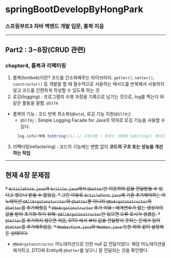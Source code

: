 # springBootDevelopByHongPark
### 스프링부트3 자바 백엔드 개발 입문, 홍팍 지음

---
## Part2 : 3~8장(CRUD 관련)
### chapter4, 롬복과 리팩터링
1. 롬복(lombok)이란? 코드를 간소화해주는 라이브러리. `getter()`, `setter()`, `constructor()` 등 개발을 할 때 필수적으로 사용하는 메서드를 반복해서 사용하지 않고 코드를 간편하게 작성할 수 있도록 하는 것 
2. 로깅(logging) : 프로그램의 수행 과정을 기록으로 남기는 것으로, log를 찍는다 와 같은 활동을 말함. `@Slf4`

* 롬복의 기능 : 코드 반복 최소화(`@Data`), 로깅 기능 지원(`@Slf4j`)
  * `@Slf4j` : Simple Logging Facade for Java의 약자로 로깅 기능을 사용할 수 있다. 
  ```java
    log.info(객체.toString()); // 주의사항 : 부르는 객체에 toString() 메서드를 담당하는 어노테이션 또는 메서드가 없으면 사용을 못 함!
  ```

3. 리팩터링(refactoring) : 코드의 기능에는 변함 없이 **코드의 구조 또는 성능을 개선하는 작업**
---
## 현재 4장 문제점
~~* `ArticleForm.java`과 `Article.java`에서 `@Getter`만 이용하여 값을 전달받을 수 있다고 했으나 받을 수 없었음.~~
~~* 그런 이유로 `ArticleForm.java`에 기존 추가해야하는 어노테이션 `@AllArgsConsturctor`와 `@Getter`뿐 아니라 `@NoArgsConstructor`와 `@Setter`를 추가해줬음~~
~~* `@NoArgsConstructor` 추가 이유 : 매개변수가 없는 생성자의 값을 받아 초기화 하기 위해. `@AllArgsConstructor`만 있으면 오류 표시가 생겼음.~~
  ~~* `@Setter`를 추가하지 않으면 처음, DTO 에서 부터 값을 전달받지 못하는 문제가 있어 `@Setter`를 추가해주었음.~~ 
~~* `MemberForm.java`와 `Member.java` 또한 위와 같이 설정해둔 상태이다.~~
* `@NoArgsConstructor` 어노테이션으로 인한 null 값 전달이었다. 해당 어노테이션을 제거하고, DTO와 Entity에 `@Getter`를 넣으니 잘 전달되는 것을 확인했다. 
